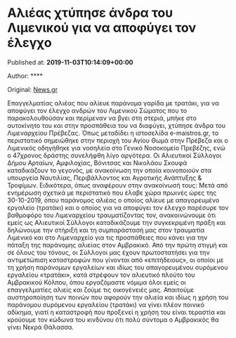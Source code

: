 
# Aλιέας χτύπησε άνδρα του Λιμενικού για να αποφύγει τον έλεγχο

Published at: **2019-11-03T10:14:09+00:00**

Author: ****

Original: [News.gr](https://www.news.gr/ellada/article/2017337/alieas-chtipise-andra-tou-limenikou-gia-na-apofigi-ton-elegcho.html)

Επαγγελματίας αλιέας που αλίευε παράνομα γαρίδα με τρατάκι, για να αποφύγει τον έλεγχο ανδρών του Λιμενικού Σώματος που το παρακολουθούσαν και περίμεναν να βγει στη στεριά, μπήκε στο αυτοκίνητο του και στην προσπάθεια του να διαφύγει, χτύπησε άνδρα του Λιμεναρχείου Πρέβεζας.
Όπως μεταδίδει η ιστοσελίδα e-maistros.gr, το περιστατικό σημειώθηκε στην περιοχή του Αγίου Θωμά στην Πρέβεζα και ο Λιμενικός οδηγήθηκε για νοσηλεία στο Γενικό Νοσοκομείο Πρεβέζης, ενώ ο 47χρονος δράστης συνελήφθη λίγο αργότερα. Οι Αλιευτικοί Σύλλογοι Δήμου Αρταίων, Αμφιλοχίας, Βόνιτσας και Νικολάου Σκουφά καταδικάζουν το γεγονός, με ανακοίνωση την οποία κοινοποιούν στα υπουργεία Ναυτιλίας, Περιβάλλοντος και Αγροτικής Ανάπτυξης & Τροφίμων.
Ειδικότερα, όπως αναφέρουν στην ανακοίνωσή τους:
Μετά από ενημέρωση σχετικά με περιστατικό που έλαβε χώρα πρωινές ώρες της 30-10-2019, όπου παράνομος αλιέας ο οποίος αλίευε με απαγορευμένο εργαλείο (τρατάκι) και ο οποίος για να αποφύγει τον έλεγχο παρέσυρε τον βαθμοφόρο του Λιμεναρχείου τραυματίζοντας τον, ανακοινώνουμε ότι εμείς ως Αλιευτικοί Σύλλογοι καταδικάζουμε την συγκεκριμένη πράξη και δηλώνουμε την στήριξή και τη συμπαράστασή μας στον τραυματία Λιμενικό και στο Λιμεναρχείο για τις προσπάθειες που κάνει για την πάταξη της παράνομης αλιείας στον Αμβρακικό.
Από την πρώτη στιγμή και σε όλους του τόνους, οι Σύλλογοι μας έχουν πρωτοστατήσει για την αντιμετώπιση καταστροφών που γίνονται από «επιτήδειους», οι οποίοι με τη χρήση παράνομων εργαλείων και ιδίως του απαγορευμένου συρόμενου εργαλείου «τρατάκι», κατά στρέφουν τον αλιευτικό πλούτο του Αμβρακικού Κόλπου, όπου εργαζόμαστε νόμιμα όλοι εμείς οι επαγγελματίες αλιείς και ζούμε τις οικογένειές μας.
Απαιτούμε αυστηροποίηση των ποινών που αφορούν την αλιεία και ιδίως η χρήση του παράνομου συρόμενου εργαλείου (τρατάκι) να γίνει πλέον ποινικό αδίκημα, γιατί η καταστροφή που προξενεί η χρήση του είναι τεραστία και κρούουμε τον κώδωνα του κινδύνου ότι πολύ σύντομα ο Αμβρακικός θα γίνει Νεκρά Θάλασσα.

